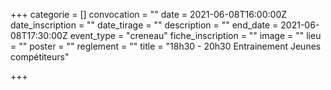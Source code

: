 +++
categorie = []
convocation = ""
date = 2021-06-08T16:00:00Z
date_inscription = ""
date_tirage = ""
description = ""
end_date = 2021-06-08T17:30:00Z
event_type = "creneau"
fiche_inscription = ""
image = ""
lieu = ""
poster = ""
reglement = ""
title = "18h30 - 20h30 Entrainement Jeunes compétiteurs"

+++

